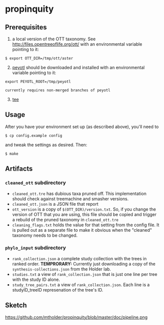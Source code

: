 # propinquity

## Prerequisites

  1. a local version of the OTT taxonomy. See http://files.opentreeoflife.org/ott/
    with an environmental variable pointing to it:

    $ export OTT_DIR=/tmp/ott/aster

  2. [peyotl](https://github.com/OpenTreeOfLife/peyotl) should be downloaded and installed
    with an environmental variable pointing to it:

    export PEYOTL_ROOT=/tmp/peyotl

    currently requires non-merged branches of peyotl

  3. [tee](https://en.wikipedia.org/wiki/Tee_(command))


## Usage

After you have your environment set up (as described above), you'll need to

    $ cp config.example config

and tweak the settings as desired. Then:

    $ make

## Artifacts
### `cleaned_ott` subdirectory
  * `cleaned_ott.tre` has dubious taxa pruned off.
This implementation should check against treemachine and smasher versions.
  * `cleaned_ott.json` is a JSON file that report
  * `ott_version` is a copy of `$(OTT_DIR)/version.txt`. So, if you change
the version of OTT that you are using, this file should be copied and trigger
a rebuild of the pruned taxonomy in `cleaned_ott.tre`
  * `cleaning_flags.txt` holds the value for that setting from the config file. It is pulled
out as a separate file to make it obvious when the "cleaned" taxonomy needs to be changed.

### `phylo_input` subdirectory
  * `rank_collection.json` a complete study collection with the trees in ranked
order. **TEMPRORARY:** Currently just downloading a copy of the `synthesis-collections.json` from the Holder lab.
  * `studies.txt` a view of `rank_collection.json` that is just one line per tree
with the study ID alone.
  * `study_tree_pairs.txt` a view of `rank_collection.json`. Each line is a
studyID_treeID represenation of the tree's ID.


## Sketch
https://github.com/mtholder/propinquity/blob/master/doc/pipeline.png